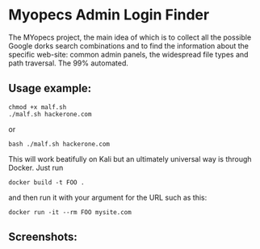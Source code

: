 # Myopecs Admin Login Finder

The MYopecs project, the main idea of which is to collect all the possible Google dorks search combinations and to find the information about the specific web-site: common admin panels, the widespread file types and path traversal. The 99% automated.

Usage example:
--------------
```
chmod +x malf.sh
./malf.sh hackerone.com
```
or
```
bash ./malf.sh hackerone.com
```

This will work beatifully on Kali but an ultimately universal way is through Docker. Just run 

```
docker build -t FOO .
```

and then run it with your argument for the URL such as this:

```
docker run -it --rm FOO mysite.com
```

Screenshots:
------------
